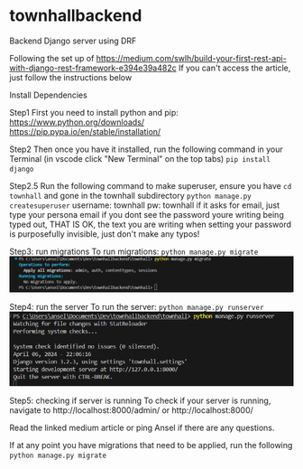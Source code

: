 # townhallbackend
Backend Django server using DRF


Following the set up of
https://medium.com/swlh/build-your-first-rest-api-with-django-rest-framework-e394e39a482c
If you can't access the article, just follow the instructions below

Install Dependencies

Step1
First you need to install python and pip:
https://www.python.org/downloads/
https://pip.pypa.io/en/stable/installation/

Step2
Then once you have it installed, run the following command in your Terminal (in vscode click "New Terminal" on the top tabs)
`pip install django`

Step2.5
Run the following command to make superuser, ensure you have `cd townhall` and gone in the townhall subdirectory
`python manage.py createsuperuser`
username: townhall
pw: townhall 
if it asks for email, just type your persona email 
if you dont see the password youre writing being typed out, THAT IS OK, the text you are writing when setting your password is purposefully invisible, just don't make any typos! 

Step3: run migrations
To run migrations:
`python manage.py migrate`
![alt text](image.png)

Step4: run the server
To run the server: 
`python manage.py runserver`
![alt text](image-1.png)

Step5: checking if server is running
To check if your server is running, navigate to http://localhost:8000/admin/ or http://localhost:8000/

Read the linked medium article or ping Ansel if there are any questions. 

If at any point you have migrations that need to be applied, run the following
`python manage.py migrate`